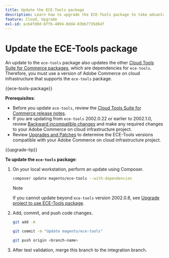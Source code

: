 ```yaml
---
title: Update the ECE-Tools package
description: Learn how to upgrade the ECE-Tools package to take advantage of the latest fixes and features applied to Adobe Commerce on cloud infrastructure.
feature: Cloud, Upgrade
exl-id: acb4fd0d-6ffb-4094-8dd4-83bb7735d64f
---
```

# Update the ECE-Tools package

An update to the `ece-tools` package also updates the other [Cloud Tools Suite for Commerce packages](../release-notes/cloud-tools-suite.md), which are dependencies for `ece-tools`. Therefore, you must use a version of Adobe Commerce on cloud infrastructure that supports the `ece-tools` package.

{{ece-tools-package}}

**Prerequisites**:

-  Before you update `ece-tools`, review the [Cloud Tools Suite for Commerce release notes](../release-notes/cloud-tools-suite.md).
-  If you are updating from `ece-tools` 2002.0.22 or earlier to 2002.1.0, review [Backward incompatible changes](../release-notes/backward-incompatible-changes.md) and make any required changes to your Adobe Commerce on cloud infrastructure project.
-  Review [Upgrades and Patches](../development/commerce-version.md#upgrade-from-older-versions) to determine the ECE-Tools versions compatible with your Adobe Commerce on cloud infrastructure project.

{{upgrade-tip}}

**To update the `ece-tools` package**:

1. On your local workstation, perform an update using Composer.

   ```bash
   composer update magento/ece-tools --with-dependencies
   ```

   >[!NOTE]
   >
   >If you cannot update beyond `ece-tools` version 2002.0.8, see [Upgrade project to use ECE-Tools package](install-package.md).

1. Add, commit, and push code changes.

   ```bash
   git add -A
   ```

   ```bash
   git commit -m "Update magento/ece-tools"
   ```

   ```bash
   git push origin <branch-name>
   ```

1. After test validation, merge this branch to the integration branch.
